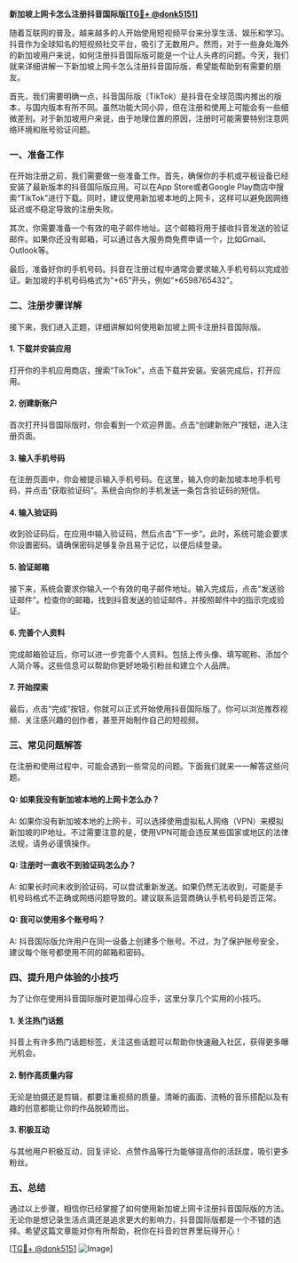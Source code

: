 **新加坡上网卡怎么注册抖音国际版[[TG💪+ @donk5151](https://t.me/s/donk5151)]**

随着互联网的普及，越来越多的人开始使用短视频平台来分享生活、娱乐和学习。抖音作为全球知名的短视频社交平台，吸引了无数用户。然而，对于一些身处海外的新加坡用户来说，如何注册抖音国际版可能是一个让人头疼的问题。今天，我们就来详细讲解一下新加坡上网卡怎么注册抖音国际版，希望能帮助到有需要的朋友。

首先，我们需要明确一点，抖音国际版（TikTok）是抖音在全球范围内推出的版本，与国内版本有所不同。虽然功能大同小异，但在注册和使用上可能会有一些细微差别。对于新加坡用户来说，由于地理位置的原因，注册时可能需要特别注意网络环境和账号验证问题。

### 一、准备工作

在开始注册之前，我们需要做一些准备工作。首先，确保你的手机或平板设备已经安装了最新版本的抖音国际版应用。可以在App Store或者Google Play商店中搜索“TikTok”进行下载。同时，建议使用新加坡本地的上网卡，这样可以避免因网络延迟或不稳定导致的注册失败。

其次，你需要准备一个有效的电子邮件地址。这个邮箱将用于接收抖音发送的验证邮件。如果你还没有邮箱，可以通过各大服务商免费申请一个，比如Gmail、Outlook等。

最后，准备好你的手机号码。抖音在注册过程中通常会要求输入手机号码以完成验证。新加坡的手机号码格式为“+65”开头，例如“+6598765432”。

### 二、注册步骤详解

接下来，我们进入正题，详细讲解如何使用新加坡上网卡注册抖音国际版。

#### 1. 下载并安装应用

打开你的手机应用商店，搜索“TikTok”，点击下载并安装。安装完成后，打开应用。

#### 2. 创建新账户

首次打开抖音国际版时，你会看到一个欢迎界面。点击“创建新账户”按钮，进入注册页面。

#### 3. 输入手机号码

在注册页面中，你会被提示输入手机号码。在这里，输入你的新加坡本地手机号码，并点击“获取验证码”。系统会向你的手机发送一条包含验证码的短信。

#### 4. 输入验证码

收到验证码后，在应用中输入验证码，然后点击“下一步”。此时，系统可能会要求你设置密码。请确保密码足够复杂且易于记忆，以便后续登录。

#### 5. 验证邮箱

接下来，系统会要求你输入一个有效的电子邮件地址。输入完成后，点击“发送验证邮件”。检查你的邮箱，找到抖音发送的验证邮件，并按照邮件中的指示完成验证。

#### 6. 完善个人资料

完成邮箱验证后，你可以进一步完善个人资料。包括上传头像、填写昵称、添加个人简介等。这些信息可以帮助你更好地吸引粉丝和建立个人品牌。

#### 7. 开始探索

最后，点击“完成”按钮，你就可以正式开始使用抖音国际版了。你可以浏览推荐视频、关注感兴趣的创作者，甚至开始制作自己的短视频。

### 三、常见问题解答

在注册和使用过程中，可能会遇到一些常见的问题。下面我们就来一一解答这些问题。

#### Q: 如果我没有新加坡本地的上网卡怎么办？

A: 如果你没有新加坡本地的上网卡，可以选择使用虚拟私人网络（VPN）来模拟新加坡的IP地址。不过需要注意的是，使用VPN可能会违反某些国家或地区的法律法规，请务必谨慎操作。

#### Q: 注册时一直收不到验证码怎么办？

A: 如果长时间未收到验证码，可以尝试重新发送。如果仍然无法收到，可能是手机号码格式不正确或网络问题导致的。建议联系运营商确认手机号码是否正常。

#### Q: 我可以使用多个账号吗？

A: 抖音国际版允许用户在同一设备上创建多个账号。不过，为了保护账号安全，建议每个账号都使用不同的邮箱和密码。

### 四、提升用户体验的小技巧

为了让你在使用抖音国际版时更加得心应手，这里分享几个实用的小技巧。

#### 1. 关注热门话题

抖音上有许多热门话题标签，关注这些话题可以帮助你快速融入社区，获得更多曝光机会。

#### 2. 制作高质量内容

无论是拍摄还是剪辑，都要注重视频的质量。清晰的画面、流畅的音乐搭配以及有趣的创意都能让你的作品脱颖而出。

#### 3. 积极互动

与其他用户积极互动，回复评论、点赞作品等行为能够提高你的活跃度，吸引更多粉丝。

### 五、总结

通过以上步骤，相信你已经掌握了如何使用新加坡上网卡注册抖音国际版的方法。无论你是想记录生活点滴还是追求更大的影响力，抖音国际版都是一个不错的选择。希望这篇文章能对你有所帮助，祝你在抖音的世界里玩得开心！

[[TG💪+ @donk5151](https://t.me/s/donk5151) ![Image](https://i.postimg.cc/rwNCRYN7/Snipaste-2025-04-30-17-27-05.png)]